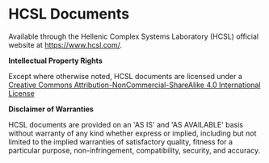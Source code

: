 # HCSL Documents
 
Available through the Hellenic Complex Systems Laboratory (HCSL) official website at https://www.hcsl.com/.

**Intellectual Property Rights**

Except where otherwise noted, HCSL documents are licensed under a [Creative Commons Attribution-NonCommercial-ShareAlike 4.0 International License](https://creativecommons.org/licenses/by-nc-sa/4.0/)

**Disclaimer of Warranties**

HCSL documents are provided on an 'AS IS' and 'AS AVAILABLE' basis without warranty of any kind whether express or implied, including but not limited to the implied warranties of satisfactory quality, fitness for a particular purpose, non-infringement, compatibility, security, and accuracy.